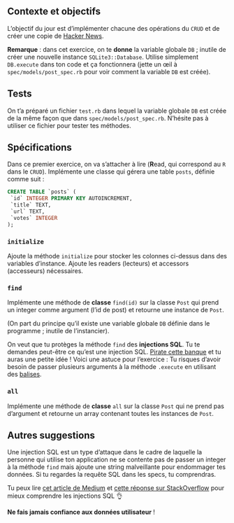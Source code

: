 ## Contexte et objectifs

L’objectif du jour est d’implémenter chacune des opérations du `CRUD` et de créer une copie de [Hacker News](https://news.ycombinator.com).

**Remarque** : dans cet exercice, on te **donne** la variable globale `DB` ; inutile de créer une nouvelle instance `SQLite3::Database`. Utilise simplement `DB.execute` dans ton code et ça fonctionnera (jette un œil à `spec/models/post_spec.rb` pour voir comment la variable `DB` est créée).

## Tests

On t’a préparé un fichier `test.rb` dans lequel la variable globale `DB` est créée de la même façon que dans `spec/models/post_spec.rb`. N’hésite pas à utiliser ce fichier pour tester tes méthodes.

## Spécifications

Dans ce premier exercice, on va s’attacher à lire (**R**ead, qui correspond au `R` dans le `CRUD`). Implémente une classe qui gérera une table `posts`, définie comme suit :

```sql
CREATE TABLE `posts` (
 `id` INTEGER PRIMARY KEY AUTOINCREMENT,
 `title` TEXT,
 `url` TEXT,
 `votes` INTEGER
);
```

### `initialize`

Ajoute la méthode `initialize` pour stocker les colonnes ci-dessus dans des variables d’instance. Ajoute les readers (lecteurs) et accessors (accesseurs) nécessaires.

### `find`

Implémente une méthode de **classe** `find(id)` sur la classe `Post` qui prend un integer comme argument (l’id de post) et retourne une instance de `Post`.

(On part du principe qu’il existe une variable globale `DB` définie dans le programme ; inutile de l’instancier).

On veut que tu protèges la méthode `find` des **injections SQL**. Tu te demandes peut-être ce qu’est une injection SQL. [Pirate cette banque](https://www.hacksplaining.com/exercises/sql-injection#/start) et tu auras une petite idée ! Voici une astuce pour l’exercice : Tu risques d’avoir besoin de passer plusieurs arguments à la méthode `.execute` en utilisant des [balises](http://ruby.bastardsbook.com/chapters/sql/#placeholders-sqlite-gem).

### `all`

Implémente une méthode de **classe** `all` sur la classe `Post` qui ne prend pas d’argument et retourne un array contenant toutes les instances de `Post`.

## Autres suggestions

Une injection SQL est un type d’attaque dans le cadre de laquelle la personne qui utilise ton application ne se contente pas de passer un integer à la méthode `find` mais ajoute une string malveillante pour endommager tes données. Si tu regardes la requête SQL dans les specs, tu comprendras.

Tu peux lire [cet article de Medium](https://medium.com/@yelstin.fernandes/how-to-add-items-to-a-database-table-using-ruby-sqlite3-74dcd8f931f9) et [cette réponse sur StackOverflow](https://stackoverflow.com/questions/13462112/inserting-ruby-string-into-sqlite#answer-13462218) pour mieux comprendre les injections SQL 👌

**Ne fais jamais confiance aux données utilisateur** !
